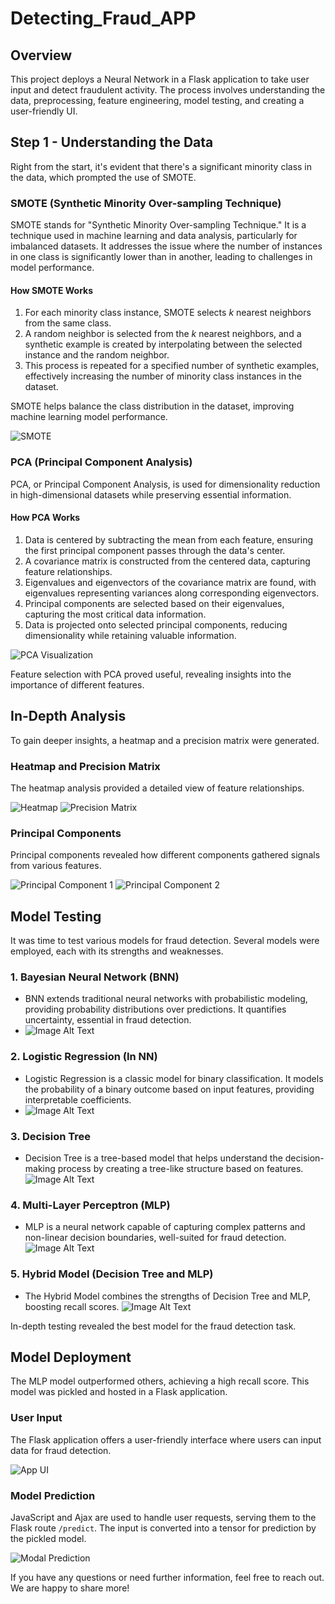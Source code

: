 # Detecting_Fraud_APP

## Overview
This project deploys a Neural Network in a Flask application to take user input and detect fraudulent activity. The process involves understanding the data, preprocessing, feature engineering, model testing, and creating a user-friendly UI.

## Step 1 - Understanding the Data
Right from the start, it's evident that there's a significant minority class in the data, which prompted the use of SMOTE.

### SMOTE (Synthetic Minority Over-sampling Technique)

SMOTE stands for "Synthetic Minority Over-sampling Technique." It is a technique used in machine learning and data analysis, particularly for imbalanced datasets. It addresses the issue where the number of instances in one class is significantly lower than in another, leading to challenges in model performance. 

#### How SMOTE Works
1. For each minority class instance, SMOTE selects *k* nearest neighbors from the same class.
2. A random neighbor is selected from the *k* nearest neighbors, and a synthetic example is created by interpolating between the selected instance and the random neighbor.
3. This process is repeated for a specified number of synthetic examples, effectively increasing the number of minority class instances in the dataset.

SMOTE helps balance the class distribution in the dataset, improving machine learning model performance.

![SMOTE](/photos_for_readme/smote.png)

### PCA (Principal Component Analysis)

PCA, or Principal Component Analysis, is used for dimensionality reduction in high-dimensional datasets while preserving essential information.

#### How PCA Works
1. Data is centered by subtracting the mean from each feature, ensuring the first principal component passes through the data's center.
2. A covariance matrix is constructed from the centered data, capturing feature relationships.
3. Eigenvalues and eigenvectors of the covariance matrix are found, with eigenvalues representing variances along corresponding eigenvectors.
4. Principal components are selected based on their eigenvalues, capturing the most critical data information.
5. Data is projected onto selected principal components, reducing dimensionality while retaining valuable information.

![PCA Visualization](/photos_for_readme/PCA_Visualization_1.png)

Feature selection with PCA proved useful, revealing insights into the importance of different features.

## In-Depth Analysis

To gain deeper insights, a heatmap and a precision matrix were generated.

### Heatmap and Precision Matrix
The heatmap analysis provided a detailed view of feature relationships.

![Heatmap](/photos_for_readme/PCA_Visualization_1_Heatmap.png)
![Precision Matrix](/photos_for_readme/Precision_Matrix.png)

### Principal Components

Principal components revealed how different components gathered signals from various features.

![Principal Component 1](/photos_for_readme/Princiapl_component.png)
![Principal Component 2](/photos_for_readme/Principal_Component_2.png)

## Model Testing

It was time to test various models for fraud detection. Several models were employed, each with its strengths and weaknesses.

### 1. Bayesian Neural Network (BNN)
- BNN extends traditional neural networks with probabilistic modeling, providing probability distributions over predictions. It quantifies uncertainty, essential in fraud detection.
- ![Image Alt Text](/photos_for_readme/Bayesian_MAtrix.png)

### 2. Logistic Regression (In NN)
- Logistic Regression is a classic model for binary classification. It models the probability of a binary outcome based on input features, providing interpretable coefficients.
-  ![Image Alt Text](/photos_for_readme/Logistic_Regression_Matrix.png) 

### 3. Decision Tree
- Decision Tree is a tree-based model that helps understand the decision-making process by creating a tree-like structure based on features.
 ![Image Alt Text](/photos_for_readme/Decision_Tree_Matrix.png)

### 4. Multi-Layer Perceptron (MLP)
- MLP is a neural network capable of capturing complex patterns and non-linear decision boundaries, well-suited for fraud detection.
![Image Alt Text](/photos_for_readme/MLP_Matrtix.png)

### 5. Hybrid Model (Decision Tree and MLP)
- The Hybrid Model combines the strengths of Decision Tree and MLP, boosting recall scores.
![Image Alt Text](/photos_for_readme/Hybrid_Matrix.png) 


In-depth testing revealed the best model for the fraud detection task.

## Model Deployment

The MLP model outperformed others, achieving a high recall score. This model was pickled and hosted in a Flask application.

### User Input

The Flask application offers a user-friendly interface where users can input data for fraud detection.

![App UI](/photos_for_readme/APP_UI.png)

### Model Prediction

JavaScript and Ajax are used to handle user requests, serving them to the Flask route `/predict`. The input is converted into a tensor for prediction by the pickled model.

![Modal Prediction](/photos_for_readme/Modal_Prediciton.png)

If you have any questions or need further information, feel free to reach out. We are happy to share more!

